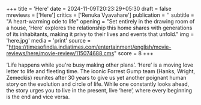 +++
title = 'Here'
date = 2024-11-09T20:23:29+05:30
draft = false
mreviews = ['Here']
critics = ['Renuka Vyavahare']
publication = ''
subtitle = "A heart-warming ode to life"
opening = "Set entirely in the drawing room of a house, ‘Here’ explores the relationship this home shares with generations of its inhabitants, making it privy to their lives and events that unfold."
img = 'here.jpg'
media = 'print'
source = "https://timesofindia.indiatimes.com/entertainment/english/movie-reviews/here/movie-review/115074688.cms"
score = 8
+++

‘Life happens while you're busy making other plans’. ‘Here’ is a moving love letter to life and fleeting time. The iconic Forrest Gump team (Hanks, Wright, Zemeckis) reunites after 30 years to give us yet another poignant human story on the evolution and circle of life. While one constantly looks ahead, the story urges you to live in the present, live ‘here’, where every beginning is the end and vice versa.
